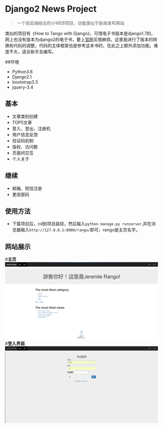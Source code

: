# Django2 News Project
> 一个前后端结合的小WEB项目，功能类似于新闻发布网站

类似的项目有《How to Tango with Django》，可惜电子书版本是django1.7的，网上也没有版本为django2的电子书，要上[官网](https://leanpub.com/tangowithdjango2)买很麻烦。这里我进行了版本的转换和代码的调整，代码的主体框架也是参考这本书的，在此之上额外添加功能。难度不大，适合新手去编写。

##环境
- Python3.6
- Django2.1
- bootstrap3.3
- jquery-3.4

## 基本
- 文章类别创建
- TOP5文章
- 登入、登出、注册机
- 用户信息反馈
- 验证码机制
- 版权、访问数
- 页面间交互
- 个人关于

## 继续
- 邮箱、短信注册
- 更改密码

## 使用方法

- 下载项目后，cd到项目路径，然后输入`python manage.py runserver`,并在浏览器输入`http://127.0.0.1:8000/rango/`即可，rango是主页名字。

## 网站展示
#**主页**
<img src="HOME.png">
#**登入界面**
<img src="LOGIN.png">
